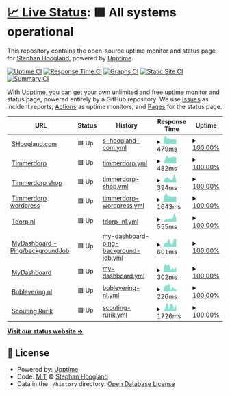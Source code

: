 # [📈 Live Status](https://uptime.shoogland.com): <!--live status--> **🟩 All systems operational**

This repository contains the open-source uptime monitor and status page for [Stephan Hoogland](https://www.shoogland.com/), powered by [Upptime](https://github.com/upptime/upptime).

[![Uptime CI](https://github.com/shoogland/upptime/workflows/Uptime%20CI/badge.svg)](https://github.com/shoogland/upptime/actions?query=workflow%3A%22Uptime+CI%22)
[![Response Time CI](https://github.com/shoogland/upptime/workflows/Response%20Time%20CI/badge.svg)](https://github.com/shoogland/upptime/actions?query=workflow%3A%22Response+Time+CI%22)
[![Graphs CI](https://github.com/shoogland/upptime/workflows/Graphs%20CI/badge.svg)](https://github.com/shoogland/upptime/actions?query=workflow%3A%22Graphs+CI%22)
[![Static Site CI](https://github.com/shoogland/upptime/workflows/Static%20Site%20CI/badge.svg)](https://github.com/shoogland/upptime/actions?query=workflow%3A%22Static+Site+CI%22)
[![Summary CI](https://github.com/shoogland/upptime/workflows/Summary%20CI/badge.svg)](https://github.com/shoogland/upptime/actions?query=workflow%3A%22Summary+CI%22)

With [Upptime](https://upptime.js.org), you can get your own unlimited and free uptime monitor and status page, powered entirely by a GitHub repository. We use [Issues](https://github.com/shoogland/upptime/issues) as incident reports, [Actions](https://github.com/shoogland/upptime/actions) as uptime monitors, and [Pages](https://uptime.shoogland.com) for the status page.

<!--start: status pages-->
<!-- This summary is generated by Upptime (https://github.com/upptime/upptime) -->
<!-- Do not edit this manually, your changes will be overwritten -->
<!-- prettier-ignore -->
| URL | Status | History | Response Time | Uptime |
| --- | ------ | ------- | ------------- | ------ |
| <img alt="" src="https://favicons.githubusercontent.com/www.shoogland.com" height="13"> [SHoogland.com](https://www.shoogland.com) | 🟩 Up | [s-hoogland-com.yml](https://github.com/SHoogland/upptime/commits/HEAD/history/s-hoogland-com.yml) | <details><summary><img alt="Response time graph" src="./graphs/s-hoogland-com/response-time-week.png" height="20"> 479ms</summary><br><a href="https://uptime.shoogland.com/history/s-hoogland-com"><img alt="Response time 527" src="https://img.shields.io/endpoint?url=https%3A%2F%2Fraw.githubusercontent.com%2FSHoogland%2Fupptime%2FHEAD%2Fapi%2Fs-hoogland-com%2Fresponse-time.json"></a><br><a href="https://uptime.shoogland.com/history/s-hoogland-com"><img alt="24-hour response time 555" src="https://img.shields.io/endpoint?url=https%3A%2F%2Fraw.githubusercontent.com%2FSHoogland%2Fupptime%2FHEAD%2Fapi%2Fs-hoogland-com%2Fresponse-time-day.json"></a><br><a href="https://uptime.shoogland.com/history/s-hoogland-com"><img alt="7-day response time 479" src="https://img.shields.io/endpoint?url=https%3A%2F%2Fraw.githubusercontent.com%2FSHoogland%2Fupptime%2FHEAD%2Fapi%2Fs-hoogland-com%2Fresponse-time-week.json"></a><br><a href="https://uptime.shoogland.com/history/s-hoogland-com"><img alt="30-day response time 740" src="https://img.shields.io/endpoint?url=https%3A%2F%2Fraw.githubusercontent.com%2FSHoogland%2Fupptime%2FHEAD%2Fapi%2Fs-hoogland-com%2Fresponse-time-month.json"></a><br><a href="https://uptime.shoogland.com/history/s-hoogland-com"><img alt="1-year response time 527" src="https://img.shields.io/endpoint?url=https%3A%2F%2Fraw.githubusercontent.com%2FSHoogland%2Fupptime%2FHEAD%2Fapi%2Fs-hoogland-com%2Fresponse-time-year.json"></a></details> | <details><summary><a href="https://uptime.shoogland.com/history/s-hoogland-com">100.00%</a></summary><a href="https://uptime.shoogland.com/history/s-hoogland-com"><img alt="All-time uptime 99.93%" src="https://img.shields.io/endpoint?url=https%3A%2F%2Fraw.githubusercontent.com%2FSHoogland%2Fupptime%2FHEAD%2Fapi%2Fs-hoogland-com%2Fuptime.json"></a><br><a href="https://uptime.shoogland.com/history/s-hoogland-com"><img alt="24-hour uptime 100.00%" src="https://img.shields.io/endpoint?url=https%3A%2F%2Fraw.githubusercontent.com%2FSHoogland%2Fupptime%2FHEAD%2Fapi%2Fs-hoogland-com%2Fuptime-day.json"></a><br><a href="https://uptime.shoogland.com/history/s-hoogland-com"><img alt="7-day uptime 100.00%" src="https://img.shields.io/endpoint?url=https%3A%2F%2Fraw.githubusercontent.com%2FSHoogland%2Fupptime%2FHEAD%2Fapi%2Fs-hoogland-com%2Fuptime-week.json"></a><br><a href="https://uptime.shoogland.com/history/s-hoogland-com"><img alt="30-day uptime 99.48%" src="https://img.shields.io/endpoint?url=https%3A%2F%2Fraw.githubusercontent.com%2FSHoogland%2Fupptime%2FHEAD%2Fapi%2Fs-hoogland-com%2Fuptime-month.json"></a><br><a href="https://uptime.shoogland.com/history/s-hoogland-com"><img alt="1-year uptime 99.93%" src="https://img.shields.io/endpoint?url=https%3A%2F%2Fraw.githubusercontent.com%2FSHoogland%2Fupptime%2FHEAD%2Fapi%2Fs-hoogland-com%2Fuptime-year.json"></a></details>
| <img alt="" src="https://favicons.githubusercontent.com/timmerdorp.com" height="13"> [Timmerdorp](https://timmerdorp.com) | 🟩 Up | [timmerdorp.yml](https://github.com/SHoogland/upptime/commits/HEAD/history/timmerdorp.yml) | <details><summary><img alt="Response time graph" src="./graphs/timmerdorp/response-time-week.png" height="20"> 482ms</summary><br><a href="https://uptime.shoogland.com/history/timmerdorp"><img alt="Response time 487" src="https://img.shields.io/endpoint?url=https%3A%2F%2Fraw.githubusercontent.com%2FSHoogland%2Fupptime%2FHEAD%2Fapi%2Ftimmerdorp%2Fresponse-time.json"></a><br><a href="https://uptime.shoogland.com/history/timmerdorp"><img alt="24-hour response time 382" src="https://img.shields.io/endpoint?url=https%3A%2F%2Fraw.githubusercontent.com%2FSHoogland%2Fupptime%2FHEAD%2Fapi%2Ftimmerdorp%2Fresponse-time-day.json"></a><br><a href="https://uptime.shoogland.com/history/timmerdorp"><img alt="7-day response time 482" src="https://img.shields.io/endpoint?url=https%3A%2F%2Fraw.githubusercontent.com%2FSHoogland%2Fupptime%2FHEAD%2Fapi%2Ftimmerdorp%2Fresponse-time-week.json"></a><br><a href="https://uptime.shoogland.com/history/timmerdorp"><img alt="30-day response time 451" src="https://img.shields.io/endpoint?url=https%3A%2F%2Fraw.githubusercontent.com%2FSHoogland%2Fupptime%2FHEAD%2Fapi%2Ftimmerdorp%2Fresponse-time-month.json"></a><br><a href="https://uptime.shoogland.com/history/timmerdorp"><img alt="1-year response time 487" src="https://img.shields.io/endpoint?url=https%3A%2F%2Fraw.githubusercontent.com%2FSHoogland%2Fupptime%2FHEAD%2Fapi%2Ftimmerdorp%2Fresponse-time-year.json"></a></details> | <details><summary><a href="https://uptime.shoogland.com/history/timmerdorp">100.00%</a></summary><a href="https://uptime.shoogland.com/history/timmerdorp"><img alt="All-time uptime 99.99%" src="https://img.shields.io/endpoint?url=https%3A%2F%2Fraw.githubusercontent.com%2FSHoogland%2Fupptime%2FHEAD%2Fapi%2Ftimmerdorp%2Fuptime.json"></a><br><a href="https://uptime.shoogland.com/history/timmerdorp"><img alt="24-hour uptime 100.00%" src="https://img.shields.io/endpoint?url=https%3A%2F%2Fraw.githubusercontent.com%2FSHoogland%2Fupptime%2FHEAD%2Fapi%2Ftimmerdorp%2Fuptime-day.json"></a><br><a href="https://uptime.shoogland.com/history/timmerdorp"><img alt="7-day uptime 100.00%" src="https://img.shields.io/endpoint?url=https%3A%2F%2Fraw.githubusercontent.com%2FSHoogland%2Fupptime%2FHEAD%2Fapi%2Ftimmerdorp%2Fuptime-week.json"></a><br><a href="https://uptime.shoogland.com/history/timmerdorp"><img alt="30-day uptime 100.00%" src="https://img.shields.io/endpoint?url=https%3A%2F%2Fraw.githubusercontent.com%2FSHoogland%2Fupptime%2FHEAD%2Fapi%2Ftimmerdorp%2Fuptime-month.json"></a><br><a href="https://uptime.shoogland.com/history/timmerdorp"><img alt="1-year uptime 99.99%" src="https://img.shields.io/endpoint?url=https%3A%2F%2Fraw.githubusercontent.com%2FSHoogland%2Fupptime%2FHEAD%2Fapi%2Ftimmerdorp%2Fuptime-year.json"></a></details>
| <img alt="" src="https://favicons.githubusercontent.com/shop.timmerdorp.com" height="13"> [Timmerdorp shop](https://shop.timmerdorp.com) | 🟩 Up | [timmerdorp-shop.yml](https://github.com/SHoogland/upptime/commits/HEAD/history/timmerdorp-shop.yml) | <details><summary><img alt="Response time graph" src="./graphs/timmerdorp-shop/response-time-week.png" height="20"> 394ms</summary><br><a href="https://uptime.shoogland.com/history/timmerdorp-shop"><img alt="Response time 359" src="https://img.shields.io/endpoint?url=https%3A%2F%2Fraw.githubusercontent.com%2FSHoogland%2Fupptime%2FHEAD%2Fapi%2Ftimmerdorp-shop%2Fresponse-time.json"></a><br><a href="https://uptime.shoogland.com/history/timmerdorp-shop"><img alt="24-hour response time 438" src="https://img.shields.io/endpoint?url=https%3A%2F%2Fraw.githubusercontent.com%2FSHoogland%2Fupptime%2FHEAD%2Fapi%2Ftimmerdorp-shop%2Fresponse-time-day.json"></a><br><a href="https://uptime.shoogland.com/history/timmerdorp-shop"><img alt="7-day response time 394" src="https://img.shields.io/endpoint?url=https%3A%2F%2Fraw.githubusercontent.com%2FSHoogland%2Fupptime%2FHEAD%2Fapi%2Ftimmerdorp-shop%2Fresponse-time-week.json"></a><br><a href="https://uptime.shoogland.com/history/timmerdorp-shop"><img alt="30-day response time 393" src="https://img.shields.io/endpoint?url=https%3A%2F%2Fraw.githubusercontent.com%2FSHoogland%2Fupptime%2FHEAD%2Fapi%2Ftimmerdorp-shop%2Fresponse-time-month.json"></a><br><a href="https://uptime.shoogland.com/history/timmerdorp-shop"><img alt="1-year response time 359" src="https://img.shields.io/endpoint?url=https%3A%2F%2Fraw.githubusercontent.com%2FSHoogland%2Fupptime%2FHEAD%2Fapi%2Ftimmerdorp-shop%2Fresponse-time-year.json"></a></details> | <details><summary><a href="https://uptime.shoogland.com/history/timmerdorp-shop">100.00%</a></summary><a href="https://uptime.shoogland.com/history/timmerdorp-shop"><img alt="All-time uptime 99.99%" src="https://img.shields.io/endpoint?url=https%3A%2F%2Fraw.githubusercontent.com%2FSHoogland%2Fupptime%2FHEAD%2Fapi%2Ftimmerdorp-shop%2Fuptime.json"></a><br><a href="https://uptime.shoogland.com/history/timmerdorp-shop"><img alt="24-hour uptime 100.00%" src="https://img.shields.io/endpoint?url=https%3A%2F%2Fraw.githubusercontent.com%2FSHoogland%2Fupptime%2FHEAD%2Fapi%2Ftimmerdorp-shop%2Fuptime-day.json"></a><br><a href="https://uptime.shoogland.com/history/timmerdorp-shop"><img alt="7-day uptime 100.00%" src="https://img.shields.io/endpoint?url=https%3A%2F%2Fraw.githubusercontent.com%2FSHoogland%2Fupptime%2FHEAD%2Fapi%2Ftimmerdorp-shop%2Fuptime-week.json"></a><br><a href="https://uptime.shoogland.com/history/timmerdorp-shop"><img alt="30-day uptime 99.93%" src="https://img.shields.io/endpoint?url=https%3A%2F%2Fraw.githubusercontent.com%2FSHoogland%2Fupptime%2FHEAD%2Fapi%2Ftimmerdorp-shop%2Fuptime-month.json"></a><br><a href="https://uptime.shoogland.com/history/timmerdorp-shop"><img alt="1-year uptime 99.99%" src="https://img.shields.io/endpoint?url=https%3A%2F%2Fraw.githubusercontent.com%2FSHoogland%2Fupptime%2FHEAD%2Fapi%2Ftimmerdorp-shop%2Fuptime-year.json"></a></details>
| <img alt="" src="https://favicons.githubusercontent.com/wordpress.timmerdorp.com" height="13"> [Timmerdorp wordpress](https://wordpress.timmerdorp.com/wp-json/wp/v2/posts) | 🟩 Up | [timmerdorp-wordpress.yml](https://github.com/SHoogland/upptime/commits/HEAD/history/timmerdorp-wordpress.yml) | <details><summary><img alt="Response time graph" src="./graphs/timmerdorp-wordpress/response-time-week.png" height="20"> 1643ms</summary><br><a href="https://uptime.shoogland.com/history/timmerdorp-wordpress"><img alt="Response time 1715" src="https://img.shields.io/endpoint?url=https%3A%2F%2Fraw.githubusercontent.com%2FSHoogland%2Fupptime%2FHEAD%2Fapi%2Ftimmerdorp-wordpress%2Fresponse-time.json"></a><br><a href="https://uptime.shoogland.com/history/timmerdorp-wordpress"><img alt="24-hour response time 1815" src="https://img.shields.io/endpoint?url=https%3A%2F%2Fraw.githubusercontent.com%2FSHoogland%2Fupptime%2FHEAD%2Fapi%2Ftimmerdorp-wordpress%2Fresponse-time-day.json"></a><br><a href="https://uptime.shoogland.com/history/timmerdorp-wordpress"><img alt="7-day response time 1643" src="https://img.shields.io/endpoint?url=https%3A%2F%2Fraw.githubusercontent.com%2FSHoogland%2Fupptime%2FHEAD%2Fapi%2Ftimmerdorp-wordpress%2Fresponse-time-week.json"></a><br><a href="https://uptime.shoogland.com/history/timmerdorp-wordpress"><img alt="30-day response time 1656" src="https://img.shields.io/endpoint?url=https%3A%2F%2Fraw.githubusercontent.com%2FSHoogland%2Fupptime%2FHEAD%2Fapi%2Ftimmerdorp-wordpress%2Fresponse-time-month.json"></a><br><a href="https://uptime.shoogland.com/history/timmerdorp-wordpress"><img alt="1-year response time 1715" src="https://img.shields.io/endpoint?url=https%3A%2F%2Fraw.githubusercontent.com%2FSHoogland%2Fupptime%2FHEAD%2Fapi%2Ftimmerdorp-wordpress%2Fresponse-time-year.json"></a></details> | <details><summary><a href="https://uptime.shoogland.com/history/timmerdorp-wordpress">100.00%</a></summary><a href="https://uptime.shoogland.com/history/timmerdorp-wordpress"><img alt="All-time uptime 99.94%" src="https://img.shields.io/endpoint?url=https%3A%2F%2Fraw.githubusercontent.com%2FSHoogland%2Fupptime%2FHEAD%2Fapi%2Ftimmerdorp-wordpress%2Fuptime.json"></a><br><a href="https://uptime.shoogland.com/history/timmerdorp-wordpress"><img alt="24-hour uptime 100.00%" src="https://img.shields.io/endpoint?url=https%3A%2F%2Fraw.githubusercontent.com%2FSHoogland%2Fupptime%2FHEAD%2Fapi%2Ftimmerdorp-wordpress%2Fuptime-day.json"></a><br><a href="https://uptime.shoogland.com/history/timmerdorp-wordpress"><img alt="7-day uptime 100.00%" src="https://img.shields.io/endpoint?url=https%3A%2F%2Fraw.githubusercontent.com%2FSHoogland%2Fupptime%2FHEAD%2Fapi%2Ftimmerdorp-wordpress%2Fuptime-week.json"></a><br><a href="https://uptime.shoogland.com/history/timmerdorp-wordpress"><img alt="30-day uptime 99.82%" src="https://img.shields.io/endpoint?url=https%3A%2F%2Fraw.githubusercontent.com%2FSHoogland%2Fupptime%2FHEAD%2Fapi%2Ftimmerdorp-wordpress%2Fuptime-month.json"></a><br><a href="https://uptime.shoogland.com/history/timmerdorp-wordpress"><img alt="1-year uptime 99.94%" src="https://img.shields.io/endpoint?url=https%3A%2F%2Fraw.githubusercontent.com%2FSHoogland%2Fupptime%2FHEAD%2Fapi%2Ftimmerdorp-wordpress%2Fuptime-year.json"></a></details>
| <img alt="" src="https://favicons.githubusercontent.com/tdorp.nl" height="13"> [Tdorp.nl](https://tdorp.nl) | 🟩 Up | [tdorp-nl.yml](https://github.com/SHoogland/upptime/commits/HEAD/history/tdorp-nl.yml) | <details><summary><img alt="Response time graph" src="./graphs/tdorp-nl/response-time-week.png" height="20"> 555ms</summary><br><a href="https://uptime.shoogland.com/history/tdorp-nl"><img alt="Response time 407" src="https://img.shields.io/endpoint?url=https%3A%2F%2Fraw.githubusercontent.com%2FSHoogland%2Fupptime%2FHEAD%2Fapi%2Ftdorp-nl%2Fresponse-time.json"></a><br><a href="https://uptime.shoogland.com/history/tdorp-nl"><img alt="24-hour response time 418" src="https://img.shields.io/endpoint?url=https%3A%2F%2Fraw.githubusercontent.com%2FSHoogland%2Fupptime%2FHEAD%2Fapi%2Ftdorp-nl%2Fresponse-time-day.json"></a><br><a href="https://uptime.shoogland.com/history/tdorp-nl"><img alt="7-day response time 555" src="https://img.shields.io/endpoint?url=https%3A%2F%2Fraw.githubusercontent.com%2FSHoogland%2Fupptime%2FHEAD%2Fapi%2Ftdorp-nl%2Fresponse-time-week.json"></a><br><a href="https://uptime.shoogland.com/history/tdorp-nl"><img alt="30-day response time 449" src="https://img.shields.io/endpoint?url=https%3A%2F%2Fraw.githubusercontent.com%2FSHoogland%2Fupptime%2FHEAD%2Fapi%2Ftdorp-nl%2Fresponse-time-month.json"></a><br><a href="https://uptime.shoogland.com/history/tdorp-nl"><img alt="1-year response time 407" src="https://img.shields.io/endpoint?url=https%3A%2F%2Fraw.githubusercontent.com%2FSHoogland%2Fupptime%2FHEAD%2Fapi%2Ftdorp-nl%2Fresponse-time-year.json"></a></details> | <details><summary><a href="https://uptime.shoogland.com/history/tdorp-nl">100.00%</a></summary><a href="https://uptime.shoogland.com/history/tdorp-nl"><img alt="All-time uptime 100.00%" src="https://img.shields.io/endpoint?url=https%3A%2F%2Fraw.githubusercontent.com%2FSHoogland%2Fupptime%2FHEAD%2Fapi%2Ftdorp-nl%2Fuptime.json"></a><br><a href="https://uptime.shoogland.com/history/tdorp-nl"><img alt="24-hour uptime 100.00%" src="https://img.shields.io/endpoint?url=https%3A%2F%2Fraw.githubusercontent.com%2FSHoogland%2Fupptime%2FHEAD%2Fapi%2Ftdorp-nl%2Fuptime-day.json"></a><br><a href="https://uptime.shoogland.com/history/tdorp-nl"><img alt="7-day uptime 100.00%" src="https://img.shields.io/endpoint?url=https%3A%2F%2Fraw.githubusercontent.com%2FSHoogland%2Fupptime%2FHEAD%2Fapi%2Ftdorp-nl%2Fuptime-week.json"></a><br><a href="https://uptime.shoogland.com/history/tdorp-nl"><img alt="30-day uptime 100.00%" src="https://img.shields.io/endpoint?url=https%3A%2F%2Fraw.githubusercontent.com%2FSHoogland%2Fupptime%2FHEAD%2Fapi%2Ftdorp-nl%2Fuptime-month.json"></a><br><a href="https://uptime.shoogland.com/history/tdorp-nl"><img alt="1-year uptime 100.00%" src="https://img.shields.io/endpoint?url=https%3A%2F%2Fraw.githubusercontent.com%2FSHoogland%2Fupptime%2FHEAD%2Fapi%2Ftdorp-nl%2Fuptime-year.json"></a></details>
| <img alt="" src="https://favicons.githubusercontent.com/us-central1-my-dashboard-firebase.cloudfunctions.net" height="13"> [MyDashboard - Ping/backgroundJob](https://us-central1-my-dashboard-firebase.cloudfunctions.net/ping) | 🟩 Up | [my-dashboard-ping-background-job.yml](https://github.com/SHoogland/upptime/commits/HEAD/history/my-dashboard-ping-background-job.yml) | <details><summary><img alt="Response time graph" src="./graphs/my-dashboard-ping-background-job/response-time-week.png" height="20"> 601ms</summary><br><a href="https://uptime.shoogland.com/history/my-dashboard-ping-background-job"><img alt="Response time 2109" src="https://img.shields.io/endpoint?url=https%3A%2F%2Fraw.githubusercontent.com%2FSHoogland%2Fupptime%2FHEAD%2Fapi%2Fmy-dashboard-ping-background-job%2Fresponse-time.json"></a><br><a href="https://uptime.shoogland.com/history/my-dashboard-ping-background-job"><img alt="24-hour response time 740" src="https://img.shields.io/endpoint?url=https%3A%2F%2Fraw.githubusercontent.com%2FSHoogland%2Fupptime%2FHEAD%2Fapi%2Fmy-dashboard-ping-background-job%2Fresponse-time-day.json"></a><br><a href="https://uptime.shoogland.com/history/my-dashboard-ping-background-job"><img alt="7-day response time 601" src="https://img.shields.io/endpoint?url=https%3A%2F%2Fraw.githubusercontent.com%2FSHoogland%2Fupptime%2FHEAD%2Fapi%2Fmy-dashboard-ping-background-job%2Fresponse-time-week.json"></a><br><a href="https://uptime.shoogland.com/history/my-dashboard-ping-background-job"><img alt="30-day response time 1214" src="https://img.shields.io/endpoint?url=https%3A%2F%2Fraw.githubusercontent.com%2FSHoogland%2Fupptime%2FHEAD%2Fapi%2Fmy-dashboard-ping-background-job%2Fresponse-time-month.json"></a><br><a href="https://uptime.shoogland.com/history/my-dashboard-ping-background-job"><img alt="1-year response time 2109" src="https://img.shields.io/endpoint?url=https%3A%2F%2Fraw.githubusercontent.com%2FSHoogland%2Fupptime%2FHEAD%2Fapi%2Fmy-dashboard-ping-background-job%2Fresponse-time-year.json"></a></details> | <details><summary><a href="https://uptime.shoogland.com/history/my-dashboard-ping-background-job">100.00%</a></summary><a href="https://uptime.shoogland.com/history/my-dashboard-ping-background-job"><img alt="All-time uptime 99.94%" src="https://img.shields.io/endpoint?url=https%3A%2F%2Fraw.githubusercontent.com%2FSHoogland%2Fupptime%2FHEAD%2Fapi%2Fmy-dashboard-ping-background-job%2Fuptime.json"></a><br><a href="https://uptime.shoogland.com/history/my-dashboard-ping-background-job"><img alt="24-hour uptime 100.00%" src="https://img.shields.io/endpoint?url=https%3A%2F%2Fraw.githubusercontent.com%2FSHoogland%2Fupptime%2FHEAD%2Fapi%2Fmy-dashboard-ping-background-job%2Fuptime-day.json"></a><br><a href="https://uptime.shoogland.com/history/my-dashboard-ping-background-job"><img alt="7-day uptime 100.00%" src="https://img.shields.io/endpoint?url=https%3A%2F%2Fraw.githubusercontent.com%2FSHoogland%2Fupptime%2FHEAD%2Fapi%2Fmy-dashboard-ping-background-job%2Fuptime-week.json"></a><br><a href="https://uptime.shoogland.com/history/my-dashboard-ping-background-job"><img alt="30-day uptime 100.00%" src="https://img.shields.io/endpoint?url=https%3A%2F%2Fraw.githubusercontent.com%2FSHoogland%2Fupptime%2FHEAD%2Fapi%2Fmy-dashboard-ping-background-job%2Fuptime-month.json"></a><br><a href="https://uptime.shoogland.com/history/my-dashboard-ping-background-job"><img alt="1-year uptime 99.94%" src="https://img.shields.io/endpoint?url=https%3A%2F%2Fraw.githubusercontent.com%2FSHoogland%2Fupptime%2FHEAD%2Fapi%2Fmy-dashboard-ping-background-job%2Fuptime-year.json"></a></details>
| <img alt="" src="https://favicons.githubusercontent.com/mydashboard.shld.nl" height="13"> [MyDashboard](https://mydashboard.shld.nl) | 🟩 Up | [my-dashboard.yml](https://github.com/SHoogland/upptime/commits/HEAD/history/my-dashboard.yml) | <details><summary><img alt="Response time graph" src="./graphs/my-dashboard/response-time-week.png" height="20"> 302ms</summary><br><a href="https://uptime.shoogland.com/history/my-dashboard"><img alt="Response time 352" src="https://img.shields.io/endpoint?url=https%3A%2F%2Fraw.githubusercontent.com%2FSHoogland%2Fupptime%2FHEAD%2Fapi%2Fmy-dashboard%2Fresponse-time.json"></a><br><a href="https://uptime.shoogland.com/history/my-dashboard"><img alt="24-hour response time 477" src="https://img.shields.io/endpoint?url=https%3A%2F%2Fraw.githubusercontent.com%2FSHoogland%2Fupptime%2FHEAD%2Fapi%2Fmy-dashboard%2Fresponse-time-day.json"></a><br><a href="https://uptime.shoogland.com/history/my-dashboard"><img alt="7-day response time 302" src="https://img.shields.io/endpoint?url=https%3A%2F%2Fraw.githubusercontent.com%2FSHoogland%2Fupptime%2FHEAD%2Fapi%2Fmy-dashboard%2Fresponse-time-week.json"></a><br><a href="https://uptime.shoogland.com/history/my-dashboard"><img alt="30-day response time 302" src="https://img.shields.io/endpoint?url=https%3A%2F%2Fraw.githubusercontent.com%2FSHoogland%2Fupptime%2FHEAD%2Fapi%2Fmy-dashboard%2Fresponse-time-month.json"></a><br><a href="https://uptime.shoogland.com/history/my-dashboard"><img alt="1-year response time 352" src="https://img.shields.io/endpoint?url=https%3A%2F%2Fraw.githubusercontent.com%2FSHoogland%2Fupptime%2FHEAD%2Fapi%2Fmy-dashboard%2Fresponse-time-year.json"></a></details> | <details><summary><a href="https://uptime.shoogland.com/history/my-dashboard">100.00%</a></summary><a href="https://uptime.shoogland.com/history/my-dashboard"><img alt="All-time uptime 99.98%" src="https://img.shields.io/endpoint?url=https%3A%2F%2Fraw.githubusercontent.com%2FSHoogland%2Fupptime%2FHEAD%2Fapi%2Fmy-dashboard%2Fuptime.json"></a><br><a href="https://uptime.shoogland.com/history/my-dashboard"><img alt="24-hour uptime 100.00%" src="https://img.shields.io/endpoint?url=https%3A%2F%2Fraw.githubusercontent.com%2FSHoogland%2Fupptime%2FHEAD%2Fapi%2Fmy-dashboard%2Fuptime-day.json"></a><br><a href="https://uptime.shoogland.com/history/my-dashboard"><img alt="7-day uptime 100.00%" src="https://img.shields.io/endpoint?url=https%3A%2F%2Fraw.githubusercontent.com%2FSHoogland%2Fupptime%2FHEAD%2Fapi%2Fmy-dashboard%2Fuptime-week.json"></a><br><a href="https://uptime.shoogland.com/history/my-dashboard"><img alt="30-day uptime 99.96%" src="https://img.shields.io/endpoint?url=https%3A%2F%2Fraw.githubusercontent.com%2FSHoogland%2Fupptime%2FHEAD%2Fapi%2Fmy-dashboard%2Fuptime-month.json"></a><br><a href="https://uptime.shoogland.com/history/my-dashboard"><img alt="1-year uptime 99.98%" src="https://img.shields.io/endpoint?url=https%3A%2F%2Fraw.githubusercontent.com%2FSHoogland%2Fupptime%2FHEAD%2Fapi%2Fmy-dashboard%2Fuptime-year.json"></a></details>
| <img alt="" src="https://favicons.githubusercontent.com/boblevering.nl" height="13"> [Boblevering.nl](https://boblevering.nl) | 🟩 Up | [boblevering-nl.yml](https://github.com/SHoogland/upptime/commits/HEAD/history/boblevering-nl.yml) | <details><summary><img alt="Response time graph" src="./graphs/boblevering-nl/response-time-week.png" height="20"> 226ms</summary><br><a href="https://uptime.shoogland.com/history/boblevering-nl"><img alt="Response time 287" src="https://img.shields.io/endpoint?url=https%3A%2F%2Fraw.githubusercontent.com%2FSHoogland%2Fupptime%2FHEAD%2Fapi%2Fboblevering-nl%2Fresponse-time.json"></a><br><a href="https://uptime.shoogland.com/history/boblevering-nl"><img alt="24-hour response time 379" src="https://img.shields.io/endpoint?url=https%3A%2F%2Fraw.githubusercontent.com%2FSHoogland%2Fupptime%2FHEAD%2Fapi%2Fboblevering-nl%2Fresponse-time-day.json"></a><br><a href="https://uptime.shoogland.com/history/boblevering-nl"><img alt="7-day response time 226" src="https://img.shields.io/endpoint?url=https%3A%2F%2Fraw.githubusercontent.com%2FSHoogland%2Fupptime%2FHEAD%2Fapi%2Fboblevering-nl%2Fresponse-time-week.json"></a><br><a href="https://uptime.shoogland.com/history/boblevering-nl"><img alt="30-day response time 217" src="https://img.shields.io/endpoint?url=https%3A%2F%2Fraw.githubusercontent.com%2FSHoogland%2Fupptime%2FHEAD%2Fapi%2Fboblevering-nl%2Fresponse-time-month.json"></a><br><a href="https://uptime.shoogland.com/history/boblevering-nl"><img alt="1-year response time 287" src="https://img.shields.io/endpoint?url=https%3A%2F%2Fraw.githubusercontent.com%2FSHoogland%2Fupptime%2FHEAD%2Fapi%2Fboblevering-nl%2Fresponse-time-year.json"></a></details> | <details><summary><a href="https://uptime.shoogland.com/history/boblevering-nl">100.00%</a></summary><a href="https://uptime.shoogland.com/history/boblevering-nl"><img alt="All-time uptime 99.98%" src="https://img.shields.io/endpoint?url=https%3A%2F%2Fraw.githubusercontent.com%2FSHoogland%2Fupptime%2FHEAD%2Fapi%2Fboblevering-nl%2Fuptime.json"></a><br><a href="https://uptime.shoogland.com/history/boblevering-nl"><img alt="24-hour uptime 100.00%" src="https://img.shields.io/endpoint?url=https%3A%2F%2Fraw.githubusercontent.com%2FSHoogland%2Fupptime%2FHEAD%2Fapi%2Fboblevering-nl%2Fuptime-day.json"></a><br><a href="https://uptime.shoogland.com/history/boblevering-nl"><img alt="7-day uptime 100.00%" src="https://img.shields.io/endpoint?url=https%3A%2F%2Fraw.githubusercontent.com%2FSHoogland%2Fupptime%2FHEAD%2Fapi%2Fboblevering-nl%2Fuptime-week.json"></a><br><a href="https://uptime.shoogland.com/history/boblevering-nl"><img alt="30-day uptime 99.93%" src="https://img.shields.io/endpoint?url=https%3A%2F%2Fraw.githubusercontent.com%2FSHoogland%2Fupptime%2FHEAD%2Fapi%2Fboblevering-nl%2Fuptime-month.json"></a><br><a href="https://uptime.shoogland.com/history/boblevering-nl"><img alt="1-year uptime 99.98%" src="https://img.shields.io/endpoint?url=https%3A%2F%2Fraw.githubusercontent.com%2FSHoogland%2Fupptime%2FHEAD%2Fapi%2Fboblevering-nl%2Fuptime-year.json"></a></details>
| <img alt="" src="https://favicons.githubusercontent.com/www.scoutingrurik.nl" height="13"> [Scouting Rurik](https://www.scoutingrurik.nl/) | 🟩 Up | [scouting-rurik.yml](https://github.com/SHoogland/upptime/commits/HEAD/history/scouting-rurik.yml) | <details><summary><img alt="Response time graph" src="./graphs/scouting-rurik/response-time-week.png" height="20"> 1726ms</summary><br><a href="https://uptime.shoogland.com/history/scouting-rurik"><img alt="Response time 1427" src="https://img.shields.io/endpoint?url=https%3A%2F%2Fraw.githubusercontent.com%2FSHoogland%2Fupptime%2FHEAD%2Fapi%2Fscouting-rurik%2Fresponse-time.json"></a><br><a href="https://uptime.shoogland.com/history/scouting-rurik"><img alt="24-hour response time 782" src="https://img.shields.io/endpoint?url=https%3A%2F%2Fraw.githubusercontent.com%2FSHoogland%2Fupptime%2FHEAD%2Fapi%2Fscouting-rurik%2Fresponse-time-day.json"></a><br><a href="https://uptime.shoogland.com/history/scouting-rurik"><img alt="7-day response time 1726" src="https://img.shields.io/endpoint?url=https%3A%2F%2Fraw.githubusercontent.com%2FSHoogland%2Fupptime%2FHEAD%2Fapi%2Fscouting-rurik%2Fresponse-time-week.json"></a><br><a href="https://uptime.shoogland.com/history/scouting-rurik"><img alt="30-day response time 1556" src="https://img.shields.io/endpoint?url=https%3A%2F%2Fraw.githubusercontent.com%2FSHoogland%2Fupptime%2FHEAD%2Fapi%2Fscouting-rurik%2Fresponse-time-month.json"></a><br><a href="https://uptime.shoogland.com/history/scouting-rurik"><img alt="1-year response time 1427" src="https://img.shields.io/endpoint?url=https%3A%2F%2Fraw.githubusercontent.com%2FSHoogland%2Fupptime%2FHEAD%2Fapi%2Fscouting-rurik%2Fresponse-time-year.json"></a></details> | <details><summary><a href="https://uptime.shoogland.com/history/scouting-rurik">100.00%</a></summary><a href="https://uptime.shoogland.com/history/scouting-rurik"><img alt="All-time uptime 99.64%" src="https://img.shields.io/endpoint?url=https%3A%2F%2Fraw.githubusercontent.com%2FSHoogland%2Fupptime%2FHEAD%2Fapi%2Fscouting-rurik%2Fuptime.json"></a><br><a href="https://uptime.shoogland.com/history/scouting-rurik"><img alt="24-hour uptime 100.00%" src="https://img.shields.io/endpoint?url=https%3A%2F%2Fraw.githubusercontent.com%2FSHoogland%2Fupptime%2FHEAD%2Fapi%2Fscouting-rurik%2Fuptime-day.json"></a><br><a href="https://uptime.shoogland.com/history/scouting-rurik"><img alt="7-day uptime 100.00%" src="https://img.shields.io/endpoint?url=https%3A%2F%2Fraw.githubusercontent.com%2FSHoogland%2Fupptime%2FHEAD%2Fapi%2Fscouting-rurik%2Fuptime-week.json"></a><br><a href="https://uptime.shoogland.com/history/scouting-rurik"><img alt="30-day uptime 100.00%" src="https://img.shields.io/endpoint?url=https%3A%2F%2Fraw.githubusercontent.com%2FSHoogland%2Fupptime%2FHEAD%2Fapi%2Fscouting-rurik%2Fuptime-month.json"></a><br><a href="https://uptime.shoogland.com/history/scouting-rurik"><img alt="1-year uptime 99.64%" src="https://img.shields.io/endpoint?url=https%3A%2F%2Fraw.githubusercontent.com%2FSHoogland%2Fupptime%2FHEAD%2Fapi%2Fscouting-rurik%2Fuptime-year.json"></a></details>

<!--end: status pages-->

[**Visit our status website →**](https://uptime.shoogland.com)

## 📄 License

- Powered by: [Upptime](https://github.com/upptime/upptime)
- Code: [MIT](./LICENSE) © [Stephan Hoogland](https://www.shoogland.com/)
- Data in the `./history` directory: [Open Database License](https://opendatacommons.org/licenses/odbl/1-0/)
